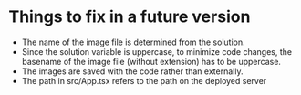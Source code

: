 # Things to fix in a future version
* The name of the image file is determined from the solution.
* Since the solution variable is uppercase, to minimize code changes, the basename of the image file (without extension) has to be uppercase.
* The images are saved with the code rather than externally.
* The path in src/App.tsx refers to the path on the deployed server